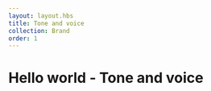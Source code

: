 ```yaml
---
layout: layout.hbs
title: Tone and voice
collection: Brand
order: 1
---
```


# Hello world - Tone and voice
